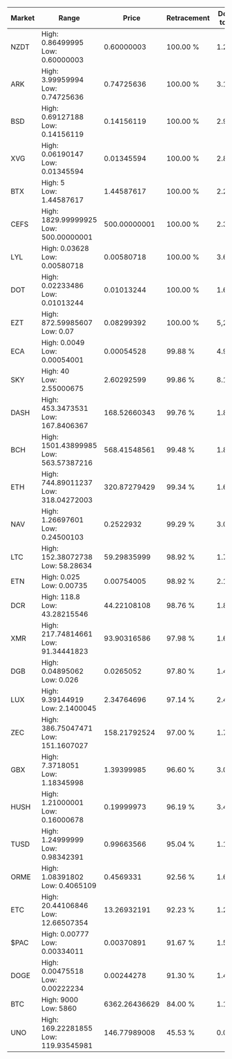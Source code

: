 | Market | Range | Price| Retracement | Doubles to 50% |
| --- | --- | --- | --- | --- |
| NZDT | High: 0.86499995<br />Low: 0.60000003 | 0.60000003 | 100.00 % | 1.22 |
| ARK | High: 3.99959994<br />Low: 0.74725636 | 0.74725636 | 100.00 % | 3.18 |
| BSD | High: 0.69127188<br />Low: 0.14156119 | 0.14156119 | 100.00 % | 2.94 |
| XVG | High: 0.06190147<br />Low: 0.01345594 | 0.01345594 | 100.00 % | 2.80 |
| BTX | High: 5<br />Low: 1.44587617 | 1.44587617 | 100.00 % | 2.23 |
| CEFS | High: 1829.99999925<br />Low: 500.00000001 | 500.00000001 | 100.00 % | 2.33 |
| LYL | High: 0.03628<br />Low: 0.00580718 | 0.00580718 | 100.00 % | 3.62 |
| DOT | High: 0.02233486<br />Low: 0.01013244 | 0.01013244 | 100.00 % | 1.60 |
| EZT | High: 872.59985607<br />Low: 0.07 | 0.08299392 | 100.00 % | 5,257.43 |
| ECA | High: 0.0049<br />Low: 0.00054001 | 0.00054528 | 99.88 % | 4.99 |
| SKY | High: 40<br />Low: 2.55000675 | 2.60292599 | 99.86 % | 8.17 |
| DASH | High: 453.3473531<br />Low: 167.8406367 | 168.52660343 | 99.76 % | 1.84 |
| BCH | High: 1501.43899985<br />Low: 563.57387216 | 568.41548561 | 99.48 % | 1.82 |
| ETH | High: 744.89011237<br />Low: 318.04272003 | 320.87279429 | 99.34 % | 1.66 |
| NAV | High: 1.26697601<br />Low: 0.24500103 | 0.2522932 | 99.29 % | 3.00 |
| LTC | High: 152.38072738<br />Low: 58.28634 | 59.29835999 | 98.92 % | 1.78 |
| ETN | High: 0.025<br />Low: 0.00735 | 0.00754005 | 98.92 % | 2.15 |
| DCR | High: 118.8<br />Low: 43.28215546 | 44.22108108 | 98.76 % | 1.83 |
| XMR | High: 217.74814661<br />Low: 91.34441823 | 93.90316586 | 97.98 % | 1.65 |
| DGB | High: 0.04895062<br />Low: 0.026 | 0.0265052 | 97.80 % | 1.41 |
| LUX | High: 9.39144919<br />Low: 2.1400045 | 2.34764696 | 97.14 % | 2.46 |
| ZEC | High: 386.75047471<br />Low: 151.1607027 | 158.21792524 | 97.00 % | 1.70 |
| GBX | High: 7.3718051<br />Low: 1.18345998 | 1.39399985 | 96.60 % | 3.07 |
| HUSH | High: 1.21000001<br />Low: 0.16000678 | 0.19999973 | 96.19 % | 3.43 |
| TUSD | High: 1.24999999<br />Low: 0.98342391 | 0.99663566 | 95.04 % | 1.12 |
| ORME | High: 1.08391802<br />Low: 0.4065109 | 0.4569331 | 92.56 % | 1.63 |
| ETC | High: 20.44106846<br />Low: 12.66507354 | 13.26932191 | 92.23 % | 1.25 |
| $PAC | High: 0.00777<br />Low: 0.00334011 | 0.00370891 | 91.67 % | 1.50 |
| DOGE | High: 0.00475518<br />Low: 0.00222234 | 0.00244278 | 91.30 % | 1.43 |
| BTC | High: 9000<br />Low: 5860 | 6362.26436629 | 84.00 % | 1.17 |
| UNO | High: 169.22281855<br />Low: 119.93545981 | 146.77989008 | 45.53 % | 0.00 |
